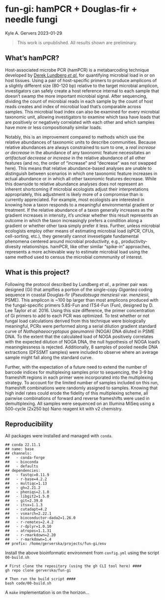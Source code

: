 fun-gi: hamPCR + Douglas-fir + needle fungi
================
Kyle A. Gervers
2023-01-29

> This work is unpublished. All results shown are preliminary.

## What’s hamPCR?

Host-associated microbe PCR (hamPCR) is a metabarcoding technique
developed by [Derek Lundberg *et
al.*](https://elifesciences.org/articles/66186) for quantifying
microbial load in or on host tissues. Using a pair of host-specific
primers to produce amplicons of a slightly different size (80-120 bp)
relative to the target microbial amplicon, investigators can safely
create a host reference internal to each sample that doesn’t swamp the
more important microbial signal. After sequencing, dividing the count of
microbial reads in each sample by the count of host reads creates and
index of microbial load that’s comparable across samples. This microbial
load index can also be examined for every microbial taxonomic unit,
allowing investigators to examine which taxa have loads that are
positively or negatively correlated with each other and which samples
have more or less compositionally similar loads.

Notably, this is an improvement compared to methods which use the
relative abundances of taxonomic units to describe communities. Because
relative abundances are always constrained to sum to one, a *real
increase or decrease* in the abundance of any taxonomic feature
necessitates an *artifactual decrease or increase* in the relative
abundance of all other features (and no, the order of “increase” and
“decrease” was not swapped here). This means that relative
abundance-based analyses are unable to distinguish between scenarios in
which one taxonomic feature increases in actual abundance or in which
all other taxonomic features decrease. While this downside to relative
abundance analyses does not represent an inherent shortcoming if
microbial ecologists adjust their interpretations appropriately, this
adjustment is likely more of a compromise than is currently appreciated.
For example, most ecologists are interested in knowing how a taxon
responds to a meaningful environmental gradient or treatment. If the
relative abundance of a taxon generally increases as the gradient
increases in intensity, it’s unclear whether this result represents an
outcome in which the taxon increasingly prefers a condition along a
gradient or whether other taxa simply prefer it less. Further, unless
microbial ecologists employ other means of estimating microbial load
(qPCR, CFUs, cell-sorting, etc.), they generally cannot invesetigate
fundamental phenomena centered around microbial productivity, e.g.,
productivity-divesity relationships. hamPCR, like other similar
“spike-in” approaches, represents a more achievable way to estimate
microbial load using the same method used to census the microbial
commmunity of interest.

## What is this project?

Following the protocol described by Lundberg *et al.*, a primer pair was
designed (Gi) that amplfies a portion of the single-copy *Gigantea*
coding sequence in coastal Douglas-fir (*Pseudotsuga menziesii* var.
*menziesii*, PSME). This amplicon is \~100 bp larger than most amplicons
produced with the fungal-specific primers 5.8S-Fun and ITS4-Fun (Fun),
designed by D. Lee Taylor *et al.* 2016. Using this size difference, the
primer concentration of Gi primers to add to each PCR was optimized. To
test whether or not fungal load calculations derived from this technique
were biologically meaningful, PCRs were performed along a serial
dilution gradient standard curve of *Nothophaeocryptopus gaeumannii*
(NOGA) DNA diluted in PSME DNA. To the extent that the calculated load
of NOGA positively correlates with the expected dilution of NOGA DNA,
the null hypothesis of NOGA load’s meaninglessness is rejected.
Additionally, 8 samples of pooled needle DNA extractions (DFSSMT
samples) were included to observe where an average sample might fall
along the standard curve.

Further, with the expectation of a future need to extend the number of
barcode indices for multiplexing samples prior to sequencing, the 3-9 bp
frameshift regions in each primer were incorporated into the
multiplexing strategy. To account for the limited number of samples
included on this run, frameshift combinations were randomly assigned to
samples. Knowing that high indel rates could erode the fidelity of this
multiplexing scheme, all pairwise combinations of forward and reverse
frameshifts were used in demultiplexing. All samples were sequenced on
an Illumina MiSeq using a 500-cycle (2x250 bp) Nano reagent kit with v2
chemistry.

## Reproducibility

All packages were installed and managed with `conda`.

    ## conda 22.11.1
    ## name: base
    ## channels:
    ##   - conda-forge
    ##   - bioconda
    ##   - defaults
    ## dependencies:
    ##   - fastqc=0.11.9
    ##   - r-base=4.2.2
    ##   - multiqc=1.13
    ##   - gh=2.21.2
    ##   - pheniqs=2.1.0
    ##   - libgit2=1.5.0
    ##   - git=2.39.0
    ##   - itsx=1.1.3
    ##   - cutadapt=4.2
    ##   - vsearch=2.22.1
    ##   - bioconductor-dada2=1.26.0
    ##   - r-remotes=2.4.2
    ##   - r-dplyr=1.0.10
    ##   - atropos=1.1.31
    ##   - r-rmarkdown=2.20
    ##   - r-markdown=1.4
    ## prefix: /home/gerverska/projects/fun-gi/env

Install the above bioinformatic environment from `config.yml` using the
script `00-build.sh`

    # First clone the repository (using the gh CLI tool here) ####
    gh repo clone gerverska/fun-gi

    # Then run the build script ####
    bash code/00-build.sh

A `make` implementation is on the horizon…
